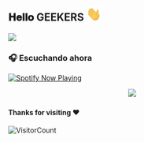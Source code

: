 <h2> 𝐇𝐞𝐥𝐥𝐨 GEEKERS <img src="https://raw.githubusercontent.com/ABSphreak/ABSphreak/master/gifs/Hi.gif" width="30px"></h2>

<img align='center' src='https://user-images.githubusercontent.com/5713670/87202985-820dcb80-c2b6-11ea-9f56-7ec461c497c3.gif' width='200"'>

### 🎧 Escuchando ahora

[![Spotify Now Playing](https://spotify-now-playing-lime.vercel.app/api/now-playing?username=jose.mendez.aqueveque)](https://open.spotify.com/user/jose.mendez.aqueveque)


<p align="center">
  <a href="https://open.spotify.com/user/jose.mendez.aqueveque" target="_blank">
    <img src="https://spotify-github-profile.vercel.app/api/view?uid=jose.mendez.aqueveque&cover_image=true&theme=default&bar_color=53b14f&bar_color_cover=true" />
  </a>
</p>

#### Thanks for visiting :heart:
![VisitorCount](https://profile-counter.glitch.me/0bamium/count.svg)
